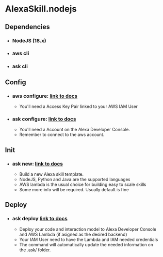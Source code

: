 # AlexaSkill.nodejs


## Dependencies

- ### NodeJS (18.x)
- ### aws cli
- ### ask cli

## Config
- ### aws configure: [link to docs](https://docs.aws.amazon.com/cli/latest/userguide/cli-configure-quickstart.html)
    - You'll need a Access Key Pair linked to your AWS IAM User

- ### ask configure: [link to docs](https://developer.amazon.com/en-US/docs/alexa/smapi/ask-cli-command-reference.html) 
    - You'll need a Account on the Alexa Developer Console.
    - Remember to connect to the aws account.

## Init
- ### ask new: [link to docs](https://developer.amazon.com/en-US/docs/alexa/smapi/ask-cli-command-reference.html#new-command)
    - Build a new Alexa skill template.
    - NodeJS, Python and Java are the supported languages
    - AWS lambda is the usual choice for building easy to scale skills
    - Some more info will be required. Usually default is fine


## Deploy
- ### ask deploy [link to docs](https://developer.amazon.com/en-US/docs/alexa/smapi/ask-cli-command-reference.html#deploy-command)
    - Deploy your code and interaction model to Alexa Developer Console and AWS Lambda (if asigned as the desired backend)
    - Your IAM User need to have the Lambda and IAM needed credentials
    - The command will automatically update the needed information on the .ask/ folder.
